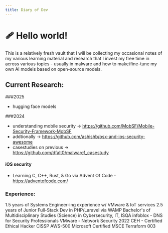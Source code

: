 ```yaml
---
title: Diary of Dev
---
```


# 🩹 Hello world!

This is a relatively fresh vault that I will be collecting my occasional notes of my various learning material and research that I invest my free time in across various topics - usually in malware and how to make/fine-tune my own AI models based on open-source models. 

## Current Research:
###2025 
- hugging face models


###2024
- understanding mobile security -> https://github.com/MobSF/Mobile-Security-Framework-MobSF
- addtionally -> https://github.com/ashishb/osx-and-ios-security-awesome
- casestudies on previous -> https://github.com/dfalt0/malware1_casestudy
#### iOS security
- Learning C, C++, Rust, & Go via Advent Of Code - https://adventofcode.com/

### Experience:
 1.5 years of Systems Engineer-ing experience w/ VMware & IoT services
 2.5 years of Junior Full-Stack Dev in PHP/Laravel via WAMP
 Bachelor's of Multidisciplinary Studies (Science) in Cybersecurity, IT, ISQA
 infoblox - DNS for Security Professionals
 VMware - Network Security 2022
 CEH - Certified Ethical Hacker
 CISSP
 AWS-500
 Microsoft Certified MSCE
 Terraform 003
